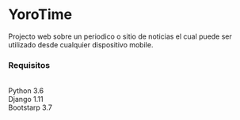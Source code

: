 <h1>YoroTime</h1>
Projecto web sobre un periodico o sitio de noticias el cual puede ser utilizado desde cualquier dispositivo mobile.
<h3>Requisitos</h3></br>
Python 3.6</br>
Django 1.11</br>
Bootstarp 3.7
